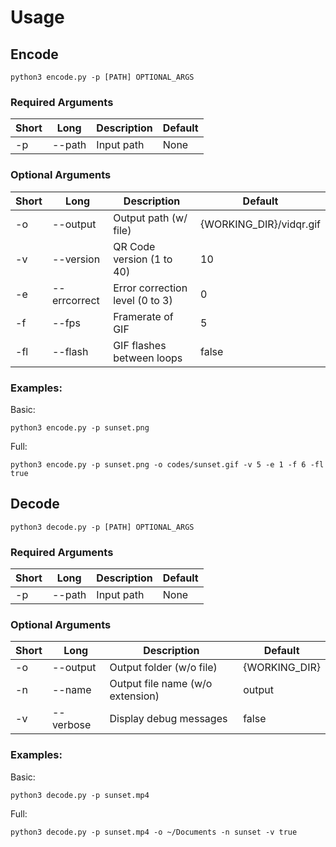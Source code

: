# Usage

## Encode

    python3 encode.py -p [PATH] OPTIONAL_ARGS

### Required Arguments

Short | Long | Description | Default
----- | ---- | ----------- | --------
-p | --path | Input path | None

### Optional Arguments

Short | Long | Description | Default
----- | ---- | ----------- | --------
-o | --output | Output path (w/ file) | {WORKING_DIR}/vidqr.gif
-v | --version | QR Code version (1 to 40) | 10
-e | --errcorrect | Error correction level (0 to 3) | 0
-f | --fps | Framerate of GIF | 5
-fl | --flash | GIF flashes between loops | false

### Examples:

Basic:

    python3 encode.py -p sunset.png

Full:

    python3 encode.py -p sunset.png -o codes/sunset.gif -v 5 -e 1 -f 6 -fl true

## Decode

    python3 decode.py -p [PATH] OPTIONAL_ARGS

### Required Arguments

Short | Long | Description | Default
----- | ---- | ----------- | --------
-p | --path | Input path | None


### Optional Arguments

Short | Long | Description | Default
----- | ---- | ----------- | --------
-o | --output | Output folder (w/o file) | {WORKING_DIR}
-n | --name | Output file name (w/o extension) | output
-v | --verbose | Display debug messages | false

### Examples:

Basic:

    python3 decode.py -p sunset.mp4

Full:

    python3 decode.py -p sunset.mp4 -o ~/Documents -n sunset -v true
